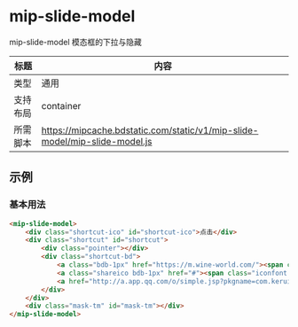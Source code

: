 # mip-slide-model

mip-slide-model 模态框的下拉与隐藏

标题|内容
----|----
类型|通用
支持布局|container
所需脚本|https://mipcache.bdstatic.com/static/v1/mip-slide-model/mip-slide-model.js

## 示例

### 基本用法
```html
<mip-slide-model>
    <div class="shortcut-ico" id="shortcut-ico">点击</div>
    <div class="shortcut" id="shortcut">
        <div class="pointer"></div>
        <div class="shortcut-bd">
            <a class="bdb-1px" href="https://m.wine-world.com/"><span class="iconfont icon-home"></span>首页</a>
            <a class="shareico bdb-1px" href="#"><span class="iconfont icon-share"></span>分享</a>
            <a href="http://a.app.qq.com/o/simple.jsp?pkgname=com.keruiyun.redwine"><span class="iconfont icon-download"></span>下载APP</a>
        </div>
    </div>
	<div class="mask-tm" id="mask-tm"></div>
</mip-slide-model>
```


